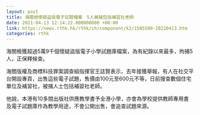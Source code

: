 ```yaml
---
layout: post
title: 海關檢懷疑盜版電子試題檔案　5人被捕包括補習社老師
date: 2021-04-13 12:14:22.000000000 +08:00
link: https://news.rthk.hk/rthk/ch/component/k2/1585500-20210413.htm
categories: rthk
---
```


海關檢獲超過5萬9千個懷疑盜版電子小學試題庫檔案，為有紀錄以來最多，拘捕5人，正保釋候查。

海關版權及商標科技罪案調查組指揮官王誌賢表示，去年接獲舉報，有人在社交平台開設專頁，出售這些電子試題，售價由100元至600元不等，日前搜查數個住宅單位及補習社，被捕人士包括補習社老師。

他說，本港有10多間出版社供應教學書予全港小學，亦會為學校提供教師專用書及電子試題庫作為教學用途，不會公開出售，會追查試題來源。
